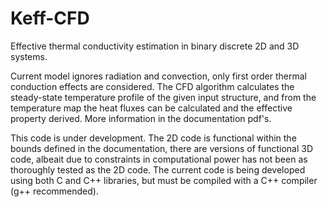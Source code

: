 # Keff-CFD
Effective thermal conductivity estimation in binary discrete 2D and 3D systems.

Current model ignores radiation and convection, only first order thermal conduction effects are considered. The CFD algorithm calculates the steady-state temperature profile of the given input structure, and from the temperature map the heat fluxes can be calculated and the effective property derived. More information in the documentation pdf's.

This code is under development. The 2D code is functional within the bounds defined in the documentation, there are versions of functional 3D code, albeait due to constraints in computational power has not been as thoroughly tested as the 2D code. The current code is being developed using both C and C++ libraries, but must be compiled with a C++ compiler (g++ recommended).

